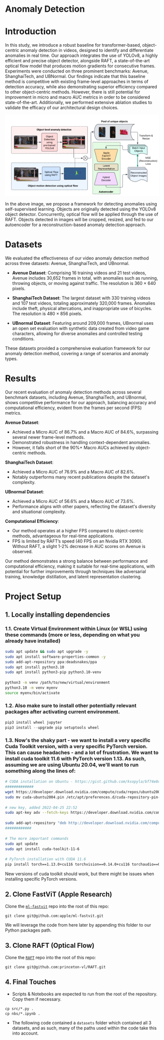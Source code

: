 # Anomaly Detection

# Introduction
In this study, we introduce a robust baseline for transformer-based, object-centric anomaly detection in videos, designed to identify and differentiate anomalies in real time. Our approach integrates the use of YOLOv8, a highly efficient and precise object detector, alongside RAFT, a state-of-the-art optical flow model that produces motion gradients for consecutive frames. Experiments were conducted on three prominent benchmarks: Avenue, ShanghaiTech, and UBNormal. Our findings indicate that this baseline method is competitive with existing frame-level approaches in terms of detection accuracy, while also demonstrating superior efficiency compared to other object-centric methods. However, there is still potential for improvement in micro and macro AUC metrics in order to be considered state-of-the-art. Additionally, we performed extensive ablation studies to validate the efficacy of our architectural design choices.

![Proposed Approach](assets/propsed_approach.png "Propsed Approach")

In the above image, we propose a framework for detecting anomalies using self-supervised learning. Objects are originally detected using the YOLOv8 object detector. Concurrently, optical flow will be applied through the use of RAFT. Objects detected in images will be cropped, resized, and fed to our autoencoder for a reconstruction-based anomaly detection approach.

# Datasets
We evaluated the effectiveness of our video anomaly detection method across three datasets: Avenue, ShanghaiTech, and UBnormal.

- **Avenue Dataset**: Comprising 16 training videos and 21 test videos, Avenue includes 30,652 frames in total, with anomalies such as running, throwing objects, or moving against traffic. The resolution is 360 × 640 pixels.

- **ShanghaiTech Dataset**: The largest dataset with 330 training videos and 107 test videos, totaling approximately 320,000 frames. Anomalies include theft, physical altercations, and inappropriate use of bicycles. The resolution is 480 × 856 pixels.

- **UBnormal Dataset**: Featuring around 209,000 frames, UBnormal uses an open set evaluation with synthetic data created from video game characters, allowing for diverse anomalies and controlled testing conditions.

These datasets provided a comprehensive evaluation framework for our anomaly detection method, covering a range of scenarios and anomaly types.

# Results
Our recent evaluation of anomaly detection methods across several benchmark datasets, including Avenue, ShanghaiTech, and UBnormal, shows competitive performance for our approach, balancing accuracy and computational efficiency, evident from the frames per second (FPS) metrics.

**Avenue Dataset**:
- Achieved a Micro AUC of 86.7% and a Macro AUC of 84.6%, surpassing several newer frame-level methods.
- Demonstrated robustness in handling context-dependent anomalies.
- However, it falls short of the 90%+ Macro AUCs achieved by object-centric methods.

**ShanghaiTech Dataset**:
- Achieved a Micro AUC of 76.9% and a Macro AUC of 82.6%.
- Notably outperforms many recent publications despite the dataset's complexity.

**UBnormal Dataset**:
- Achieved a Micro AUC of 56.6% and a Macro AUC of 73.6%.
- Performance aligns with other papers, reflecting the dataset's diversity and situational complexity.

**Computational Efficiency**:
- Our method operates at a higher FPS compared to object-centric methods, advantageous for real-time applications.
- FPS is limited by RAFT’s speed (40 FPS on an Nvidia RTX 3090). Without RAFT, a slight 1-2% decrease in AUC scores on Avenue is observed.

Our method demonstrates a strong balance between performance and computational efficiency, making it suitable for real-time applications, with potential for further improvements through techniques like adversarial training, knowledge distillation, and latent representation clustering.


# Project Setup
## 1. Locally installing dependencies

### 1.1. Create Virtual Environment within Linux (or WSL) using these commands (more or less, depending on what you already have installed)
```bash
sudo apt update && sudo apt upgrade -y
sudo apt install software-properties-common -y
sudo add-apt-repository ppa:deadsnakes/ppa
sudo apt install python3.10
sudo apt install python3-pip python3.10-venv

python3 -m venv /path/to/new/virtual/environment
python3.10 -m venv myenv
source myenv/bin/activate
```

### 1.2. Also make sure to install other potentially relevant packages after activating current environment.
```py
pip3 install wheel jupyter
pip3 install --upgrade pip setuptools wheel
```

### 1.3. Now's the shaky part - we want to install a very specific Cuda Toolkit version, with a very specific PyTorch version. This can cause headaches - and a lot of frustration. We want to install cuda toolkit 11.6 with PyTorch version 1.13. As such, assuming we are using Ubuntu 20.04, we'll want to run something along the lines of:
```bash
# CUDA installation on Ubuntu - https://gist.github.com/ksopyla/bf74e8ce2683460d8de6e0dc389fc7f5
#############
wget https://developer.download.nvidia.com/compute/cuda/repos/ubuntu2004/x86_64/cuda-ubuntu2004.pin
sudo mv cuda-ubuntu2004.pin /etc/apt/preferences.d/cuda-repository-pin-600

# new key, added 2022-04-25 22:52
sudo apt-key adv --fetch-keys https://developer.download.nvidia.com/compute/cuda/repos/ubuntu2004/x86_64/3bf863cc.pub

sudo add-apt-repository "deb http://developer.download.nvidia.com/compute/cuda/repos/ubuntu2004/x86_64/ /"
############

# The more important commands
sudo apt update
sudo apt install cuda-toolkit-11-6

# PyTorch installation with CUDA 11.6
pip install torch==1.13.0+cu116 torchvision==0.14.0+cu116 torchaudio==0.13.0 --extra-index-url https://download.pytorch.org/whl/cu116
```

New versions of cuda toolkit should work, but there might be issues when installing specific PyTorch versions.

## 2. Clone FastViT (Apple Research)
Clone the [`ml-fastvit`](https://github.com/apple/ml-fastvit) repo into the root of this repo:
```
git clone git@github.com:apple/ml-fastvit.git
```
We will leverage the code from here later by appending this folder to our Python packages path.

## 3. Clone RAFT (Optical Flow)
Clone the [`RAFT`](https://github.com/princeton-vl/RAFT) repo into the root of this repo:
```
git clone git@github.com:princeton-vl/RAFT.git
```

## 4. Final Touches
- Scripts & Notebooks are expected to run from the root of the repository. Copy them if necessary.
```
cp src/*.py .
cp nbs/*.ipynb .
```

- The following code contained a `datasets` folder which contained all 3 datasets, and as such, many of the paths used within the code take this into account.

